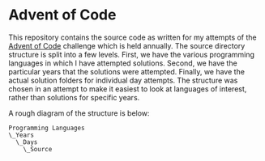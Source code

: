 # Advent of Code

This repository contains the source code as written for my attempts of the
[Advent of Code](https://adventofcode.com) challenge which is held annually.
The source directory structure is split into a few levels. First, we have the
various programming languages in which I have attempted solutions. Second, we
have the particular years that the solutions were attempted. Finally, we have
the actual solution folders for individual day attempts. The structure was
chosen in an attempt to make it easiest to look at languages of interest, rather
than solutions for specific years.

A rough diagram of the structure is below:

```
Programming Languages
\_Years
  \_Days
    \_Source
```
